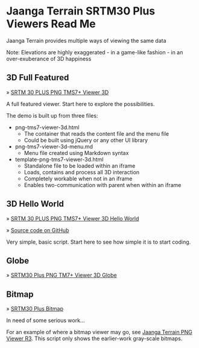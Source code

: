 Jaanga Terrain SRTM30 Plus  Viewers Read Me
===

<span style=display:none; >[View as web page]( http://jaanga.github.io/terrain-srtm30-plus-viewers/terrain-srtm30-plus-viewers.html "view the files as apps." ) <input value="<< You are here" size=15 style="font:bold 11pt monospace;border-width:0;" ></span>  

Jaanga Terrain provides multiple ways of viewing the same data

Note: Elevations are highly exaggerated - in a game-like fashion - in an over-exuberance of 3D happiness

## 3D Full Featured

&raquo; [SRTM 30 PLUS PNG TMS7+ Viewer 3D]( http://jaanga.github.io/terrain-srtm30-plus-viewers/png-tms7-viewer-3d-features/r1/png-tms7-viewer-3d.html )

A full featured viewer. Start here to explore the possibilities.

The demo is built up from three files:

* png-tms7-viewer-3d.html
	* The container that reads the content file and the menu file
	* Could be built using jQuery or any other UI library
* png-tms7-viewer-3d-menu.md
	* Menu file created using Markdown syntax
* template-png-tms7-viewer-3d.html
	* Standalone file to be loaded within an iframe
	* Loads, contains and process all 3D interaction
	* Completely workable when not in an iframe
	* Enables two-communication with parent when within an iframe
 

## 3D Hello World

&raquo; [SRTM 30 PLUS PNG TMS7+ Viewer 3D Hello World]( http://jaanga.github.io/terrain-srtm30-plus-viewers/png-tms7-viewer-3d-hello-world/r1/png-tms7-viewer-3d-hello-world.html )

&raquo; [Source code on GitHub]( https://github.com/jaanga/terrain-srtm30-plus-viewers/blob/gh-pages/png-tms7-viewer-3d-hello-world/r1/png-tms7-viewer-3d-hello-world.html )

Very simple, basic script. Start here to see how simple it is to start coding.


## Globe

&raquo; [SRTM30 Plus PNG TM7+ Viewer 3D Globe]( http://jaanga.github.io/terrain-srtm30-plus-viewers/png-tms7-viewer-3d-globe/r1/png-tms7-viewer-3d-globe.html )



## Bitmap

&raquo; [SRTM30 Plus Bitmap]( http://jaanga.github.io/terrain-srtm30-plus-viewers/png-tms7-viewer-bitmap/r7/index-left-side-hackette.html )

In need of some serious work...

For an example of where a bitmap viewer may go, see [Jaanga Terrain PNG Viewer R3]( http://jaanga.github.io/terrain-viewer/png-viewer/r3/png-viewer-r3.html ). 
This script only shows the earlier-work gray-scale bitmaps.













